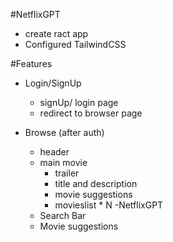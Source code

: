 #NetflixGPT

- create ract app
- Configured TailwindCSS


#Features
 - Login/SignUp
   - signUp/ login page
   - redirect to browser page

- Browse (after auth)
  - header
  - main movie
    - trailer
    - title and description
    - movie suggestions
    - movieslist * N
-NetflixGPT
  - Search Bar
  - Movie suggestions 

